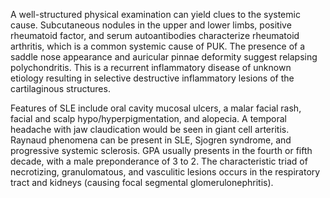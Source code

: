 A well-structured physical examination can yield clues to the systemic cause. Subcutaneous nodules in the upper and lower limbs, positive rheumatoid factor, and serum autoantibodies characterize rheumatoid arthritis, which is a common systemic cause of PUK. The presence of a saddle nose appearance and auricular pinnae deformity suggest relapsing polychondritis. This is a recurrent inflammatory disease of unknown etiology resulting in selective destructive inflammatory lesions of the cartilaginous structures.

Features of SLE include oral cavity mucosal ulcers, a malar facial rash, facial and scalp hypo/hyperpigmentation, and alopecia. A temporal headache with jaw claudication would be seen in giant cell arteritis. Raynaud phenomena can be present in SLE, Sjogren syndrome, and progressive systemic sclerosis. GPA usually presents in the fourth or fifth decade, with a male preponderance of 3 to 2. The characteristic triad of necrotizing, granulomatous, and vasculitic lesions occurs in the respiratory tract and kidneys (causing focal segmental glomerulonephritis).